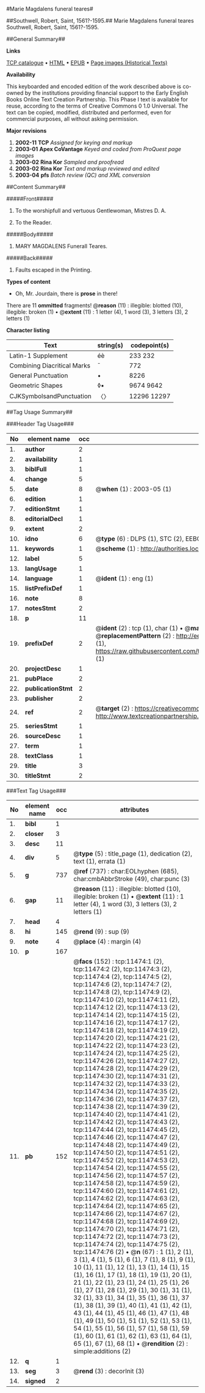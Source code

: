#Marie Magdalens funeral teares#

##Southwell, Robert, Saint, 1561?-1595.##
Marie Magdalens funeral teares
Southwell, Robert, Saint, 1561?-1595.

##General Summary##

**Links**

[TCP catalogue](http://www.ota.ox.ac.uk/tcp/)  • 
[HTML](http://tei.it.ox.ac.uk/tcp/Texts-HTML/free/A12/A12628.html)  • 
[EPUB](http://tei.it.ox.ac.uk/tcp/Texts-EPUB/free/A12/A12628.epub) • 
[Page images (Historical Texts)](https://data.historicaltexts.jisc.ac.uk/view?pubId=eebo-99846501e&pageId=eebo-99846501e-11474-1)

**Availability**

This keyboarded and encoded edition of the
	       work described above is co-owned by the institutions
	       providing financial support to the Early English Books
	       Online Text Creation Partnership. This Phase I text is
	       available for reuse, according to the terms of Creative
	       Commons 0 1.0 Universal. The text can be copied,
	       modified, distributed and performed, even for
	       commercial purposes, all without asking permission.

**Major revisions**

1. __2002-11__ __TCP__ *Assigned for keying and markup*
1. __2003-01__ __Apex CoVantage__ *Keyed and coded from ProQuest page images*
1. __2003-02__ __Rina Kor__ *Sampled and proofread*
1. __2003-02__ __Rina Kor__ *Text and markup reviewed and edited*
1. __2003-04__ __pfs__ *Batch review (QC) and XML conversion*

##Content Summary##

#####Front#####

1. To the worshipfull and vertuous Gentlewoman, Mistres D. A.

1. To the Reader.

#####Body#####

1. MARY MAGDALENS Funerall Teares.

#####Back#####

1. Faults escaped in the Printing.

**Types of content**

  * Oh, Mr. Jourdain, there is **prose** in there!

There are 11 **ommitted** fragments! 
 @__reason__ (11) : illegible: blotted (10), illegible: broken (1)  •  @__extent__ (11) : 1 letter (4), 1 word (3), 3 letters (3), 2 letters (1)

**Character listing**


|Text|string(s)|codepoint(s)|
|---|---|---|
|Latin-1 Supplement|éè|233 232|
|Combining             Diacritical Marks|̄|772|
|General Punctuation|•|8226|
|Geometric Shapes|◊▪|9674 9642|
|CJKSymbolsandPunctuation|〈〉|12296 12297|

##Tag Usage Summary##

###Header Tag Usage###

|No|element name|occ|attributes|
|---|---|---|---|
|1.|__author__|2||
|2.|__availability__|1||
|3.|__biblFull__|1||
|4.|__change__|5||
|5.|__date__|8| @__when__ (1) : 2003-05 (1)|
|6.|__edition__|1||
|7.|__editionStmt__|1||
|8.|__editorialDecl__|1||
|9.|__extent__|2||
|10.|__idno__|6| @__type__ (6) : DLPS (1), STC (2), EEBO-CITATION (1), PROQUEST (1), VID (1)|
|11.|__keywords__|1| @__scheme__ (1) : http://authorities.loc.gov/ (1)|
|12.|__label__|5||
|13.|__langUsage__|1||
|14.|__language__|1| @__ident__ (1) : eng (1)|
|15.|__listPrefixDef__|1||
|16.|__note__|8||
|17.|__notesStmt__|2||
|18.|__p__|11||
|19.|__prefixDef__|2| @__ident__ (2) : tcp (1), char (1)  •  @__matchPattern__ (2) : ([0-9\-]+):([0-9IVX]+) (1), (.+) (1)  •  @__replacementPattern__ (2) : http://eebo.chadwyck.com/downloadtiff?vid=$1&page=$2 (1), https://raw.githubusercontent.com/textcreationpartnership/Texts/master/tcpchars.xml#$1 (1)|
|20.|__projectDesc__|1||
|21.|__pubPlace__|2||
|22.|__publicationStmt__|2||
|23.|__publisher__|2||
|24.|__ref__|2| @__target__ (2) : https://creativecommons.org/publicdomain/zero/1.0/ (1), http://www.textcreationpartnership.org/docs/. (1)|
|25.|__seriesStmt__|1||
|26.|__sourceDesc__|1||
|27.|__term__|1||
|28.|__textClass__|1||
|29.|__title__|3||
|30.|__titleStmt__|2||


###Text Tag Usage###

|No|element name|occ|attributes|
|---|---|---|---|
|1.|__bibl__|1||
|2.|__closer__|3||
|3.|__desc__|11||
|4.|__div__|5| @__type__ (5) : title_page (1), dedication (2), text (1), errata (1)|
|5.|__g__|737| @__ref__ (737) : char:EOLhyphen (685), char:cmbAbbrStroke (49), char:punc (3)|
|6.|__gap__|11| @__reason__ (11) : illegible: blotted (10), illegible: broken (1)  •  @__extent__ (11) : 1 letter (4), 1 word (3), 3 letters (3), 2 letters (1)|
|7.|__head__|4||
|8.|__hi__|145| @__rend__ (9) : sup (9)|
|9.|__note__|4| @__place__ (4) : margin (4)|
|10.|__p__|167||
|11.|__pb__|152| @__facs__ (152) : tcp:11474:1 (2), tcp:11474:2 (2), tcp:11474:3 (2), tcp:11474:4 (2), tcp:11474:5 (2), tcp:11474:6 (2), tcp:11474:7 (2), tcp:11474:8 (2), tcp:11474:9 (2), tcp:11474:10 (2), tcp:11474:11 (2), tcp:11474:12 (2), tcp:11474:13 (2), tcp:11474:14 (2), tcp:11474:15 (2), tcp:11474:16 (2), tcp:11474:17 (2), tcp:11474:18 (2), tcp:11474:19 (2), tcp:11474:20 (2), tcp:11474:21 (2), tcp:11474:22 (2), tcp:11474:23 (2), tcp:11474:24 (2), tcp:11474:25 (2), tcp:11474:26 (2), tcp:11474:27 (2), tcp:11474:28 (2), tcp:11474:29 (2), tcp:11474:30 (2), tcp:11474:31 (2), tcp:11474:32 (2), tcp:11474:33 (2), tcp:11474:34 (2), tcp:11474:35 (2), tcp:11474:36 (2), tcp:11474:37 (2), tcp:11474:38 (2), tcp:11474:39 (2), tcp:11474:40 (2), tcp:11474:41 (2), tcp:11474:42 (2), tcp:11474:43 (2), tcp:11474:44 (2), tcp:11474:45 (2), tcp:11474:46 (2), tcp:11474:47 (2), tcp:11474:48 (2), tcp:11474:49 (2), tcp:11474:50 (2), tcp:11474:51 (2), tcp:11474:52 (2), tcp:11474:53 (2), tcp:11474:54 (2), tcp:11474:55 (2), tcp:11474:56 (2), tcp:11474:57 (2), tcp:11474:58 (2), tcp:11474:59 (2), tcp:11474:60 (2), tcp:11474:61 (2), tcp:11474:62 (2), tcp:11474:63 (2), tcp:11474:64 (2), tcp:11474:65 (2), tcp:11474:66 (2), tcp:11474:67 (2), tcp:11474:68 (2), tcp:11474:69 (2), tcp:11474:70 (2), tcp:11474:71 (2), tcp:11474:72 (2), tcp:11474:73 (2), tcp:11474:74 (2), tcp:11474:75 (2), tcp:11474:76 (2)  •  @__n__ (67) : 1 (1), 2 (1), 3 (1), 4 (1), 5 (1), 6 (1), 7 (1), 8 (1), 9 (1), 10 (1), 11 (1), 12 (1), 13 (1), 14 (1), 15 (1), 16 (1), 17 (1), 18 (1), 19 (1), 20 (1), 21 (1), 22 (1), 23 (1), 24 (1), 25 (1), 26 (1), 27 (1), 28 (1), 29 (1), 30 (1), 31 (1), 32 (1), 33 (1), 34 (1), 35 (1), 36 (1), 37 (1), 38 (1), 39 (1), 40 (1), 41 (1), 42 (1), 43 (1), 44 (1), 45 (1), 46 (1), 47 (1), 48 (1), 49 (1), 50 (1), 51 (1), 52 (1), 53 (1), 54 (1), 55 (1), 56 (1), 57 (1), 58 (1), 59 (1), 60 (1), 61 (1), 62 (1), 63 (1), 64 (1), 65 (1), 67 (1), 68 (1)  •  @__rendition__ (2) : simple:additions (2)|
|12.|__q__|1||
|13.|__seg__|3| @__rend__ (3) : decorInit (3)|
|14.|__signed__|2||
